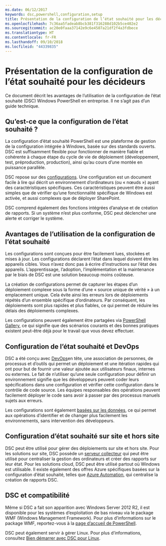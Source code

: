 ```yaml
---
ms.date: 06/12/2017
keywords: dsc,powershell,configuration,setup
title: Présentation de la configuration de l’état souhaité pour les décideurs
ms.openlocfilehash: 7c36aa5fadeab8bcb381f316288d102b5ce402e2
ms.sourcegitcommit: ac20e0faaa37142e9c6e4507a21df2f4a3fdbece
ms.translationtype: HT
ms.contentlocale: fr-FR
ms.lasthandoff: 09/10/2018
ms.locfileid: "44339835"
---
```

# <a name="desired-state-configuration-overview-for-decision-makers"></a>Présentation de la configuration de l’état souhaité pour les décideurs

Ce document décrit les avantages de l’utilisation de la configuration de l’état souhaité (DSC) Windows PowerShell en entreprise. Il ne s’agit pas d’un guide technique.

## <a name="what-is-desired-state-configuration"></a>Qu’est-ce que la configuration de l’état souhaité ?

La configuration d’état souhaité PowerShell est une plateforme de gestion de la configuration intégrée à Windows, basée sur des standards ouverts. DSC est suffisamment flexible pour fonctionner de manière fiable et cohérente à chaque étape du cycle de vie de déploiement (développement, test, préproduction, production), ainsi qu’au cours d’une montée en puissance parallèle.

DSC repose sur des [configurations](configurations.md).
Une configuration est un document facile à lire qui décrit un environnement d’ordinateurs (ou « nœuds ») ayant des caractéristiques spécifiques.
Ces caractéristiques peuvent être aussi simples que de vérifier qu’une fonctionnalité spécifique de Windows est activée, et aussi complexes que de déployer SharePoint.

DSC comprend également des fonctions intégrées d’analyse et de création de rapports.
Si un système n’est plus conforme, DSC peut déclencher une alerte et corriger le système.

## <a name="benefits-of-using-desired-state-configuration"></a>Avantages de l’utilisation de la configuration de l’état souhaité

Les configurations sont conçues pour être facilement lues, stockées et mises à jour.
Les configurations déclarent l’état dans lequel doivent être les appareils cibles. Vous n’avez donc pas à écrire d’instructions sur l’état des appareils.
L’apprentissage, l’adoption, l’implémentation et la maintenance par le biais de DSC est une solution beaucoup moins coûteuse.

La création de configurations permet de capturer les étapes d’un déploiement complexe sous la forme d’une « source unique de vérité » à un emplacement unique.
Cela évite ainsi les erreurs lors de déploiements répétés d’un ensemble spécifique d’ordinateurs.
Par conséquent, les déploiements sont plus rapides et plus fiables, ce qui permet de réduire les délais des déploiements complexes.

Les configurations peuvent également être partagées via [PowerShell Gallery](https://powershellgallery.com), ce qui signifie que des scénarios courants et des bonnes pratiques existent peut-être déjà pour le travail que vous devez effectuer.


## <a name="desired-state-configuration-and-devops"></a>Configuration de l’état souhaité et DevOps

DSC a été conçu avec [DevOps](http://blogs.technet.com/b/ashleymcglone/archive/2015/11/20/devops-for-n00bs-ie-windows-people.aspx)en tête, une association de personnes, de processus et d’outils qui permet un déploiement et une itération rapides qui ont pour but de fournir une valeur ajoutée aux utilisateurs finaux, internes ou externes.
Le fait de n’utiliser qu’une seule configuration pour définir un environnement signifie que les développeurs peuvent coder leurs spécifications dans une configuration et vérifier cette configuration dans le contrôle de code source. Les équipes responsables des opérations peuvent facilement déployer le code sans avoir à passer par des processus manuels sujets aux erreurs.

Les configurations sont également [basées sur les données](configData.md), ce qui permet aux opérations d’identifier et de changer plus facilement les environnements, sans intervention des développeurs.

## <a name="desired-state-configuration-on--and-off-premises"></a>Configuration d’état souhaité sur site et hors site

DSC peut être utilisé pour gérer des déploiements sur site et hors site.
Pour les solutions sur site, DSC possède un [serveur collecteur](pullServer.md) qui peut être utilisé pour centraliser la gestion des ordinateurs et créer des rapports sur leur état.
Pour les solutions cloud, DSC peut être utilisé partout où Windows est utilisable.
Il existe également des offres Azure spécifiques basées sur la configuration d’état souhaité, telles que [Azure Automation](https://azure.microsoft.com/en-us/documentation/services/automation/), qui centralise la création de rapports DSC.

## <a name="dsc-and-compatibility"></a>DSC et compatibilité

Même si DSC a fait son apparition avec Windows Server 2012 R2, il est disponible pour les systèmes d’exploitation de bas niveau via le package WMF (Windows Management Framework).
Pour plus d’informations sur le package WMF, reportez-vous à la [page d’accueil de PowerShell](/powershell/).

DSC peut également servir à gérer Linux. Pour plus d’informations, consultez [Bien démarrer avec DSC pour Linux](lnxGettingStarted.md).
